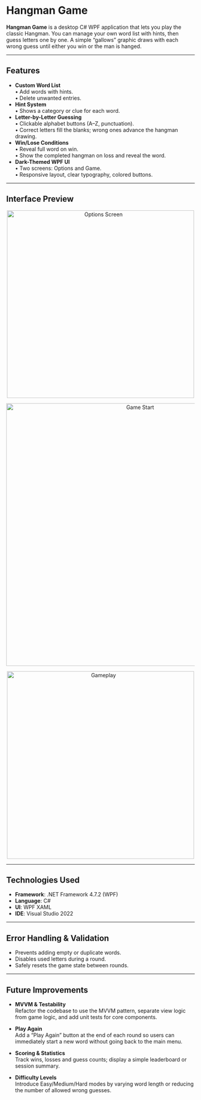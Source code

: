 # Hangman Game

**Hangman Game** is a desktop C# WPF application that lets you play the classic Hangman. You can manage your own word list with hints, then guess letters one by one. A simple “gallows” graphic draws with each wrong guess until either you win or the man is hanged.

---

## Features

- **Custom Word List**  
  • Add words with hints.  
  • Delete unwanted entries.  
- **Hint System**  
  • Shows a category or clue for each word.  
- **Letter-by-Letter Guessing**  
  • Clickable alphabet buttons (A–Z, punctuation).  
  • Correct letters fill the blanks; wrong ones advance the hangman drawing.  
- **Win/Lose Conditions**  
  • Reveal full word on win.  
  • Show the completed hangman on loss and reveal the word.  
- **Dark-Themed WPF UI**  
  • Two screens: Options and Game.  
  • Responsive layout, clear typography, colored buttons.

---

## Interface Preview

<p align="center">
  <img src="https://github.com/user-attachments/assets/fb1be61b-438f-426c-96f9-38eb13503482" alt="Options Screen" width="500" />
</p>
<p align="center">  
  <img src="https://github.com/user-attachments/assets/bb1c4bd7-18ef-4a18-b165-756ea5d0abeb" alt="Game Start" width="700" />
</p>
<p align="center">
  <img src="https://github.com/user-attachments/assets/1852e148-385e-400a-b620-64c73665aa5d" alt="Gameplay" width="500" />
</p>





---

## Technologies Used

- **Framework**: .NET Framework 4.7.2 (WPF)  
- **Language**: C#  
- **UI**: WPF XAML
- **IDE**: Visual Studio 2022  


---

## Error Handling & Validation

- Prevents adding empty or duplicate words.  
- Disables used letters during a round.  
- Safely resets the game state between rounds.

---

## Future Improvements

- **MVVM & Testability**  
  Refactor the codebase to use the MVVM pattern, separate view logic from game logic, and add unit tests for core components.

- **Play Again**  
  Add a “Play Again” button at the end of each round so users can immediately start a new word without going back to the main menu.

- **Scoring & Statistics**  
  Track wins, losses and guess counts; display a simple leaderboard or session summary.

- **Difficulty Levels**  
  Introduce Easy/Medium/Hard modes by varying word length or reducing the number of allowed wrong guesses.


